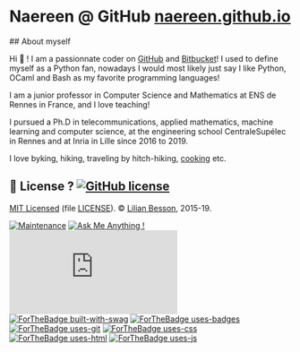 # Naereen @ GitHub [naereen.github.io](https://naereen.github.io/)

## About myself

Hi :wave: !
I am a passionnate coder on [GitHub](https://github.com/Naereen) and [Bitbucket](https://bitbucket.org/lbesson)!
I used to define myself as a Python fan, nowadays I would most likely just say I like Python, OCaml and Bash as my favorite programming languages!

I am a junior professor in Computer Science and Mathematics at ENS de Rennes in France, and I love teaching!

I pursued a Ph.D in telecommunications, applied mathematics, machine learning and computer science, at the engineering school CentraleSupélec in Rennes and at Inria in Lille since 2016 to 2019.

I love byking, hiking, traveling by hitch-hiking, [cooking](https://perso.crans.org/besson/cuisine/) etc.

## :scroll: License ? [![GitHub license](https://img.shields.io/github/license/Naereen/naereen.github.io.svg)](https://github.com/Naereen/naereen.github.io/blob/master/LICENSE)
[MIT Licensed](https://lbesson.mit-license.org/) (file [LICENSE](LICENSE)).
© [Lilian Besson](https://GitHub.com/Naereen), 2015-19.

[![Maintenance](https://img.shields.io/badge/Maintained%3F-yes-green.svg)](https://GitHub.com/Naereen/naereen.github.io/graphs/commit-activity)
[![Ask Me Anything !](https://img.shields.io/badge/Ask%20me-anything-1abc9c.svg)](https://GitHub.com/Naereen/ama)
[![Analytics](https://ga-beacon.appspot.com/UA-38514290-17/github.com/Naereen/naereen.github.io/README.md?pixel)](https://GitHub.com/Naereen/naereen.github.io/)[![ForTheBadge built-with-swag](http://ForTheBadge.com/images/badges/built-with-swag.svg)](https://GitHub.com/Naereen/)
[![ForTheBadge uses-badges](http://ForTheBadge.com/images/badges/uses-badges.svg)](http://ForTheBadge.com)
[![ForTheBadge uses-git](http://ForTheBadge.com/images/badges/uses-git.svg)](https://GitHub.com/)
[![ForTheBadge uses-css](http://ForTheBadge.com/images/badges/uses-css.svg)](http://ForTheBadge.com)
[![ForTheBadge uses-html](http://ForTheBadge.com/images/badges/uses-html.svg)](http://ForTheBadge.com)
[![ForTheBadge uses-js](http://ForTheBadge.com/images/badges/uses-js.svg)](http://ForTheBadge.com)
